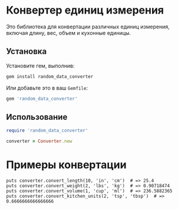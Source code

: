 # Конвертер единиц измерения

Это библиотека для конвертации различных единиц измерения, включая длину, вес, объем и кухонные единицы.

## Установка

Установите гем, выполнив:

```bash
gem install random_data_converter
```

Или добавьте это в ваш `Gemfile`:

```ruby
gem 'random_data_converter'
```

## Использование

```ruby
require 'random_data_converter'

converter = Converter.new
```

# Примеры конвертации
```
puts converter.convert_length(10, 'in', 'cm')  # => 25.4
puts converter.convert_weight(2, 'lbs', 'kg')  # => 0.90718474
puts converter.convert_volume(1, 'cup', 'ml')  # => 236.5882365
puts converter.convert_kitchen_units(2, 'tsp', 'tbsp')  # => 0.6666666666666666
```
